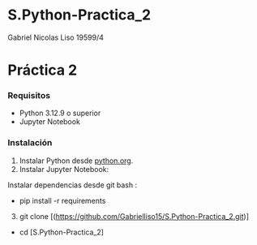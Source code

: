 # S.Python-Practica_2
Gabriel Nicolas Liso 19599/4

# Práctica 2 

### Requisitos
- Python 3.12.9 o superior
- Jupyter Notebook

### Instalación
1. Instalar Python desde [python.org](https://www.python.org/).
2. Instalar Jupyter Notebook:

Instalar dependencias desde git bash : 
- pip install -r requirements 


3. git clone [(https://github.com/Gabrielliso15/S.Python-Practica_2.git)] 
 - cd [S.Python-Practica_2]